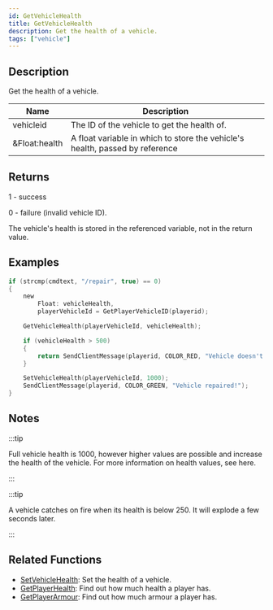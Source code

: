 ```yaml
---
id: GetVehicleHealth
title: GetVehicleHealth
description: Get the health of a vehicle.
tags: ["vehicle"]
---
```


## Description

Get the health of a vehicle.

| Name          | Description                                                                  |
| ------------- | ---------------------------------------------------------------------------- |
| vehicleid     | The ID of the vehicle to get the health of.                                  |
| &Float:health | A float variable in which to store the vehicle's health, passed by reference |

## Returns

1 - success

0 - failure (invalid vehicle ID).

The vehicle's health is stored in the referenced variable, not in the return value.

## Examples

```c
if (strcmp(cmdtext, "/repair", true) == 0)
{
    new
        Float: vehicleHealth,
        playerVehicleId = GetPlayerVehicleID(playerid);

    GetVehicleHealth(playerVehicleId, vehicleHealth);

    if (vehicleHealth > 500)
    {
        return SendClientMessage(playerid, COLOR_RED, "Vehicle doesn't need repairing!");
    }

    SetVehicleHealth(playerVehicleId, 1000);
    SendClientMessage(playerid, COLOR_GREEN, "Vehicle repaired!");
}
```

## Notes

:::tip

Full vehicle health is 1000, however higher values are possible and increase the health of the vehicle. For more information on health values, see here.

:::

:::tip

A vehicle catches on fire when its health is below 250. It will explode a few seconds later.

:::

## Related Functions

- [SetVehicleHealth](SetVehicleHealth): Set the health of a vehicle.
- [GetPlayerHealth](GetPlayerHealth): Find out how much health a player has.
- [GetPlayerArmour](GetPlayerArmour): Find out how much armour a player has.
